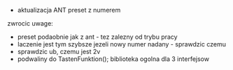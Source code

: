 - aktualizacja ANT preset z numerem


zwrocic uwage:
- preset podaobnie jak z ant - tez zalezny od trybu pracy
- laczenie jest tym szybsze jezeli nowy numer nadany - sprawdzic czemu
- sprawdzic ub, czemu jest 2v
- podwaliny do TastenFunktion(); biblioteka ogolna dla 3 interfejsow